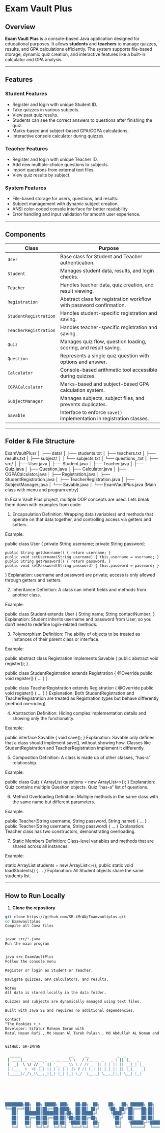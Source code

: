 # Exam Vault Plus


## Overview
**Exam Vault Plus** is a console-based Java application designed for educational purposes. It allows **students** and **teachers** to manage quizzes, results, and GPA calculations efficiently. The system supports file-based storage, dynamic quiz creation, and interactive features like a built-in calculator and GPA analysis.

---

## Features

### Student Features
- Register and login with unique Student ID.
- Take quizzes in various subjects.
- View past quiz results.
- Students can see the correct answers to questions after finishing the quiz.
- Marks-based and subject-based GPA/CGPA calculations.
- Interactive console calculator during quizzes.

### Teacher Features
- Register and login with unique Teacher ID.
- Add new multiple-choice questions to subjects.
- Import questions from external text files.
- View quiz results by subject.

### System Features
- File-based storage for users, questions, and results.
- Subject management with dynamic subject creation.
- ANSI color-coded console interface for better readability.
- Error handling and input validation for smooth user experience.

---

## Components

| Class | Purpose |
|-------|---------|
| `User` | Base class for Student and Teacher authentication. |
| `Student` | Manages student data, results, and login checks. |
| `Teacher` | Handles teacher data, quiz creation, and result viewing. |
| `Registration` | Abstract class for registration workflow with password confirmation. |
| `StudentRegistration` | Handles student-specific registration and saving. |
| `TeacherRegistration` | Handles teacher-specific registration and saving. |
| `Quiz` | Manages quiz flow, question loading, scoring, and result saving. |
| `Question` | Represents a single quiz question with options and answer. |
| `Calculator` | Console-based arithmetic tool accessible during quizzes. |
| `CGPACalculator` | Marks-based and subject-based GPA calculation system. |
| `SubjectManager` | Manages subjects, subject files, and prevents duplicates. |
| `Savable` | Interface to enforce `save()` implementation in registration classes. |

---

## Folder & File Structure

ExamVaultPlus/
│
├── data/
│ ├── students.txt
│ ├── teachers.txt
│ ├── results.txt
│ ├── subject/
│ │ └── subjects.txt
│ └── questions_<subject>.txt
│
├── src/
│ ├── User.java
│ ├── Student.java
│ ├── Teacher.java
│ ├── Quiz.java
│ ├── Question.java
│ ├── Calculator.java
│ ├── CGPACalculator.java
│ ├── Registration.java
│ ├── StudentRegistration.java
│ ├── TeacherRegistration.java
│ ├── SubjectManager.java
│ └── Savable.java
│
└── ExamVaultPlus.java (Main class with menu and program entry)

In  Exam Vault Plus project, multiple OOP concepts are used. Lets  break them down with examples from  code:

1. Encapsulation
Definition: Wrapping data (variables) and methods that operate on that data together, and controlling access via getters and setters.

Example:


public class User {
    private String username;
    private String password;

    public String getUsername() { return username; }
    public void setUsername(String username) { this.username = username; }
    public String getPassword() { return password; }
    public void setPassword(String password) { this.password = password; }
}
Explanation: username and password are private; access is only allowed through getters and setters.

2. Inheritance
Definition: A class can inherit fields and methods from another class.

Example:


public class Student extends User {
    String name;
    String contactNumber;
}
Explanation: Student inherits username and password from User, so you don’t need to redefine login-related methods.

3. Polymorphism
Definition: The ability of objects to be treated as instances of their parent class or interface.

Example:


public abstract class Registration implements Savable {
    public abstract void register();
}

public class StudentRegistration extends Registration {
    @Override
    public void register() { ... }
}

public class TeacherRegistration extends Registration {
    @Override
    public void register() { ... }
}
Explanation: Both StudentRegistration and TeacherRegistration are treated as Registration types but behave differently (method overriding).

4. Abstraction
Definition: Hiding complex implementation details and showing only the functionality.

Example:

public interface Savable {
    void save();
}
Explanation: Savable only defines that a class should implement save(), without showing how. Classes like StudentRegistration and TeacherRegistration implement it differently.

5. Composition
Definition: A class is made up of other classes, “has-a” relationship.

Example:


public class Quiz {
    ArrayList<Question> questions = new ArrayList<>();
}
Explanation: Quiz contains multiple Question objects. Quiz “has-a” list of questions.

6. Method Overloading
Definition: Multiple methods in the same class with the same name but different parameters.

Example:

public Teacher(String username, String password, String namet) { ... }
public Teacher(String username, String password) { ... }
Explanation: Teacher class has two constructors, demonstrating overloading.

7. Static Members
Definition: Class-level variables and methods that are shared across all instances.

Example:


static ArrayList<Student> students = new ArrayList<>();
public static void loadStudents() { ... }
Explanation: All Student objects share the same students list.

---

## How to Run Locally

1. **Clone the repository**
```bash
git clone https://github.com/SR-iMrAN/Examvaultplus.git
cd Examvaultplus
Compile all Java files


javac src/*.java
Run the main program


java src.ExamVaultPlus
Follow the console menu

Register or login as Student or Teacher.

Navigate quizzes, GPA calculators, and results.

Notes
All data is stored locally in the data folder.

Quizzes and subjects are dynamically managed using text files.

Built with Java SE and requires no additional dependencies.

Contact
™The Rookies +⁠_⁠+
Developer: Sifatur Rahman Imran with
Ratul Hasan Rafi , Md Hasan Al Tarek Palash , Md Abdullah AL Noman and Abu Suffian Hemel


GitHub: SR-iMrAN

  _____                      __     __             _  _         
 | ____|__  __ __ _  _ __ ___\ \   / /__ _  _   _ | || |_   _   
 |  _|  \ \/ // _` || '_ ` _ \\ \ / // _` || | | || || __|_| |_ 
 | |___  >  <| (_| || | | | | |\ V /| (_| || |_| || || |_|_   _|
 |_____|/_/\_\\__,_||_| |_| |_| \_/  \__,_| \__,_||_| \__| |_|  
                                                                





████████╗██╗  ██╗ █████╗ ███╗   ██╗██╗  ██╗    ██╗   ██╗ ██████╗ ██╗   ██╗
╚══██╔══╝██║  ██║██╔══██╗████╗  ██║██║ ██╔╝    ╚██╗ ██╔╝██╔═══██╗██║   ██║
   ██║   ███████║███████║██╔██╗ ██║█████╔╝      ╚████╔╝ ██║   ██║██║   ██║
   ██║   ██╔══██║██╔══██║██║╚██╗██║██╔═██╗       ╚██╔╝  ██║   ██║██║   ██║
   ██║   ██║  ██║██║  ██║██║ ╚████║██║  ██╗       ██║   ╚██████╔╝╚██████╔╝
   ╚═╝   ╚═╝  ╚═╝╚═╝  ╚═╝╚═╝  ╚═══╝╚═╝  ╚═╝       ╚═╝    ╚═════╝  ╚═════╝ 
                                                                          

